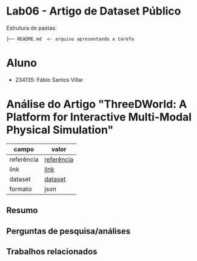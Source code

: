# Lab06 - Artigo de Dataset Público
Estrutura de pastas:
```
├── README.md  <- arquivo apresentando a tarefa
```
# Aluno
* 234135: Fábio Santos Villar
# Análise do Artigo "ThreeDWorld: A Platform for Interactive Multi-Modal Physical Simulation"
campo | valor
------|------
referência|[referência](https://openreview.net/pdf?id=db1InWAwW2T)
link| [link](https://openreview.net/forum?id=db1InWAwW2T)
dataset|[dataset](https://github.com/threedworld-mit/tdw)
formato|json
## Resumo
## Perguntas de pesquisa/análises
## Trabalhos relacionados
